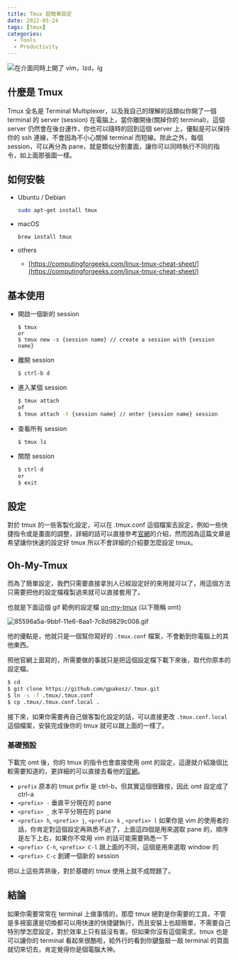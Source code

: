 ```yaml
---
title: Tmux 超簡單設定
date: 2022-05-24
tags: [tmux]
categories:
  - Tools
  - Productivity
---
```



![在介面同時上開了 vim，lzd，lg](/blog/assets/Screen_Shot_2022-01-21_at_2.53.49_PM.png)

<!-- more -->

## 什麼是 Tmux

Tmux 全名是 Terminal Multiplexer，以及我自己的理解的話類似你開了一個 terminal 的 server (session) 在電腦上，當你離開後(關掉你的 terminal)，這個 server 仍然會在後台運作，你也可以隨時的回到這個 server 上，優點是可以保持你的 ssh 連線，不會因為不小心關掉 terminal 而短線。除此之外，每個 session，可以再分為 pane，就是類似分割畫面，讓你可以同時執行不同的指令，如上面那張圖一樣。

## 如何安裝

- Ubuntu / Debian
    
    ```bash
    sudo apt-get install tmux
    ```
    
- macOS
    
    ```bash
    brew install tmux
    ```
    
- others
    - [https://computingforgeeks.com/linux-tmux-cheat-sheet/](https://computingforgeeks.com/linux-tmux-cheat-sheet/)

## 基本使用

- 開啟一個新的 session
    
    ```
    $ tmux 
    or
    $ tmux new -s {session name} // create a session with {session name}
    
    ```
    
- 離開 session
    
    ```
    $ ctrl-b d
    ```
    
- 進入某個 session
    
    ```bash
    $ tmux attach
    of 
    $ tmux attach -t {session name} // enter {session name} session
    ```
    
- 查看所有 session
    
    ```
    $ tmux ls
    ```
    
- 關閉 session
    
    ```jsx
    $ ctrl-d
    or
    $ exit
    ```
    

## 設定

對於 tmux 的一些客製化設定，可以在 .tmux.conf 這個檔案去設定，例如一些快捷指令或是畫面的調整，詳細的話可以直接參考[官網](https://man7.org/linux/man-pages/man1/tmux.1.html)的介紹，然而因為這篇文章是希望讓你快速的設定好 tmux 所以不會詳細的介紹要怎麼設定 tmux。

## Oh-My-Tmux

而為了簡單設定，我們只需要直接拿別人已經設定好的來用就可以了，用這個方法只需要把他的設定檔複製過來就可以直接套用了。 

也就是下面這個 gif 範例的設定檔 [on-my-tmux](https://github.com/gpakosz/.tmux) (以下簡稱 omt)

![85596a5a-9bbf-11e6-8aa1-7c8d9829c008.gif](/blog/assets/85596a5a-9bbf-11e6-8aa1-7c8d9829c008.gif)

他的優點是，他就只是一個幫你寫好的 `.tmux.conf` 檔案，不會動到你電腦上的其他東西。

照他官網上面寫的，所需要做的事就只是把這個設定檔下載下來後，取代你原本的設定檔。

```bash
$ cd
$ git clone https://github.com/gpakosz/.tmux.git
$ ln -s -f .tmux/.tmux.conf
$ cp .tmux/.tmux.conf.local .
```

接下來，如果你需要再自己做客製化設定的話，可以直接更改 `.tmux.conf.local` 這個檔案，安裝完成後你的 tmux 就可以跟上面的一樣了。

### 基礎預設

下載完 omt 後，你的 tmux 的指令也會直接使用 omt 的設定，這邊就介紹幾個比較需要知道的，更詳細的可以直接去看他的[官網](https://man7.org/linux/man-pages/man1/tmux.1.html)。

- `prefix` 原本的 tmux prfix 是 ctrl-b，但其實這個很難按，因此 omt 設定成了 ctrl-a
- `<prefix> -` 垂直平分現在的 pane
- `<prefix> _` 水平平分現在的 pane
- `<prefix> h`, `<prefix> j`, `<prefix> k` , `<prefix> l` 如果你是 vim 的使用者的話，你肯定對這個設定再熟悉不過了，上面這四個是用來選取 pane 的，順序是左下上右，如果你不常用 vim 的話可能需要熟悉一下
- `<prefix> C-h`, `<prefix> C-l` 跟上面的不同，這個是用來選取 window 的
- `<prefix> C-c` 創建一個新的 session

把以上這些弄熟後，對於基礎的 tmux 使用上就不成問題了。

## 結論

如果你需要常常在 terminal 上做事情的，那麼 tmux 絕對是你需要的工具，不管是多視窗還是切換都可以用快速的快捷鍵執行，而且安裝上也超簡單，不需要自己特別學怎麼設定，對於效率上只有益沒有害。但如果你沒有這個需求，tmux 也是可以讓你的 terminal 看起來很酷啦，給外行的看到你鍵盤敲一敲 terminal 的頁面就切來切去，肯定覺得你是個電腦大神。
